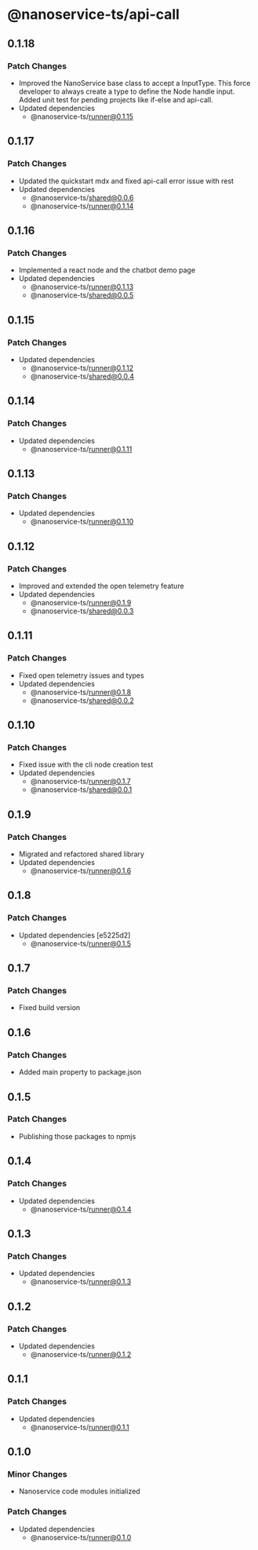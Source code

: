 # @nanoservice-ts/api-call

## 0.1.18

### Patch Changes

- Improved the NanoService base class to accept a InputType. This force developer to always create a type to define the Node handle input. Added unit test for pending projects like if-else and api-call.
- Updated dependencies
  - @nanoservice-ts/runner@0.1.15

## 0.1.17

### Patch Changes

- Updated the quickstart mdx and fixed api-call error issue with rest
- Updated dependencies
  - @nanoservice-ts/shared@0.0.6
  - @nanoservice-ts/runner@0.1.14

## 0.1.16

### Patch Changes

- Implemented a react node and the chatbot demo page
- Updated dependencies
  - @nanoservice-ts/runner@0.1.13
  - @nanoservice-ts/shared@0.0.5

## 0.1.15

### Patch Changes

- Updated dependencies
  - @nanoservice-ts/runner@0.1.12
  - @nanoservice-ts/shared@0.0.4

## 0.1.14

### Patch Changes

- Updated dependencies
  - @nanoservice-ts/runner@0.1.11

## 0.1.13

### Patch Changes

- Updated dependencies
  - @nanoservice-ts/runner@0.1.10

## 0.1.12

### Patch Changes

- Improved and extended the open telemetry feature
- Updated dependencies
  - @nanoservice-ts/runner@0.1.9
  - @nanoservice-ts/shared@0.0.3

## 0.1.11

### Patch Changes

- Fixed open telemetry issues and types
- Updated dependencies
  - @nanoservice-ts/runner@0.1.8
  - @nanoservice-ts/shared@0.0.2

## 0.1.10

### Patch Changes

- Fixed issue with the cli node creation test
- Updated dependencies
  - @nanoservice-ts/runner@0.1.7
  - @nanoservice-ts/shared@0.0.1

## 0.1.9

### Patch Changes

- Migrated and refactored shared library
- Updated dependencies
  - @nanoservice-ts/runner@0.1.6

## 0.1.8

### Patch Changes

- Updated dependencies [e5225d2]
  - @nanoservice-ts/runner@0.1.5

## 0.1.7

### Patch Changes

- Fixed build version

## 0.1.6

### Patch Changes

- Added main property to package.json

## 0.1.5

### Patch Changes

- Publishing those packages to npmjs

## 0.1.4

### Patch Changes

- Updated dependencies
  - @nanoservice-ts/runner@0.1.4

## 0.1.3

### Patch Changes

- Updated dependencies
  - @nanoservice-ts/runner@0.1.3

## 0.1.2

### Patch Changes

- Updated dependencies
  - @nanoservice-ts/runner@0.1.2

## 0.1.1

### Patch Changes

- Updated dependencies
  - @nanoservice-ts/runner@0.1.1

## 0.1.0

### Minor Changes

- Nanoservice code modules initialized

### Patch Changes

- Updated dependencies
  - @nanoservice-ts/runner@0.1.0
